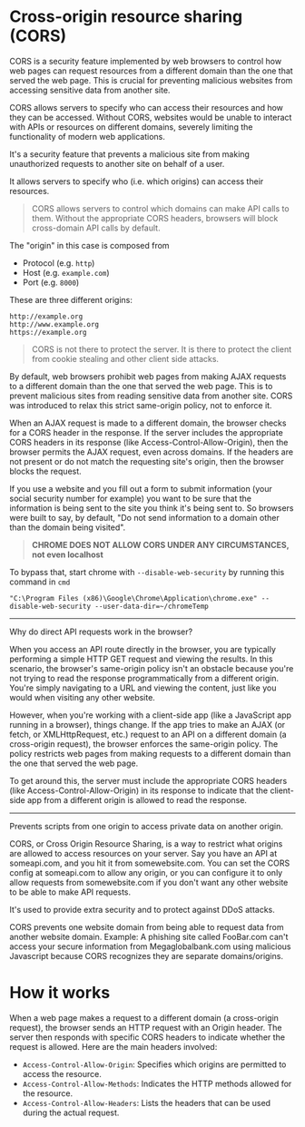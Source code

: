 # Cross-origin resource sharing (CORS)

CORS is a security feature implemented by web browsers to control how web pages can request resources from a different domain than the one that served the web page. This is crucial for preventing malicious websites from accessing sensitive data from another site.

CORS allows servers to specify who can access their resources and how they can be accessed. Without CORS, websites would be unable to interact with APIs or resources on different domains, severely limiting the functionality of modern web applications.

It's a security feature that prevents a malicious site from making unauthorized requests to another site on behalf of a user.

It allows servers to specify who (i.e. which origins) can access their resources.

> CORS allows servers to control which domains can make API calls to them. Without the appropriate CORS headers, browsers will block cross-domain API calls by default.

The "origin" in this case is composed from

-   Protocol (e.g. `http`)
-   Host (e.g. `example.com`)
-   Port (e.g. `8000`)

These are three different origins:

```
http://example.org
http://www.example.org
https://example.org
```

> CORS is not there to protect the server. It is there to protect the client from cookie stealing and other client side attacks.

By default, web browsers prohibit web pages from making AJAX requests to a different domain than the one that served the web page. This is to prevent malicious sites from reading sensitive data from another site. CORS was introduced to relax this strict same-origin policy, not to enforce it.

When an AJAX request is made to a different domain, the browser checks for a CORS header in the response. If the server includes the appropriate CORS headers in its response (like Access-Control-Allow-Origin), then the browser permits the AJAX request, even across domains. If the headers are not present or do not match the requesting site's origin, then the browser blocks the request.

If you use a website and you fill out a form to submit information (your social security number for example) you want to be sure that the information is being sent to the site you think it's being sent to. So browsers were built to say, by default, "Do not send information to a domain other than the domain being visited".

> **CHROME DOES NOT ALLOW CORS UNDER ANY CIRCUMSTANCES, not even localhost**

To bypass that, start chrome with `--disable-web-security` by running this command in `cmd`

```
"C:\Program Files (x86)\Google\Chrome\Application\chrome.exe" --disable-web-security --user-data-dir=~/chromeTemp
```

---

Why do direct API requests work in the browser?

When you access an API route directly in the browser, you are typically performing a simple HTTP GET request and viewing the results. In this scenario, the browser's same-origin policy isn't an obstacle because you're not trying to read the response programmatically from a different origin. You're simply navigating to a URL and viewing the content, just like you would when visiting any other website.

However, when you're working with a client-side app (like a JavaScript app running in a browser), things change. If the app tries to make an AJAX (or fetch, or XMLHttpRequest, etc.) request to an API on a different domain (a cross-origin request), the browser enforces the same-origin policy. The policy restricts web pages from making requests to a different domain than the one that served the web page.

To get around this, the server must include the appropriate CORS headers (like Access-Control-Allow-Origin) in its response to indicate that the client-side app from a different origin is allowed to read the response.

---

Prevents scripts from one origin to access private data on another origin.

CORS, or Cross Origin Resource Sharing, is a way to restrict what origins are allowed to access resources on your server. Say you have an API at someapi.com, and you hit it from somewebsite.com. You can set the CORS config at someapi.com to allow any origin, or you can configure it to only allow requests from somewebsite.com if you don't want any other website to be able to make API requests.

It's used to provide extra security and to protect against DDoS attacks.

CORS prevents one website domain from being able to request data from another website domain. Example: A phishing site called FooBar.com can't access your secure information from Megaglobalbank.com using malicious Javascript because CORS recognizes they are separate domains/origins.

# How it works

When a web page makes a request to a different domain (a cross-origin request), the browser sends an HTTP request with an Origin header. The server then responds with specific CORS headers to indicate whether the request is allowed. Here are the main headers involved:

-   `Access-Control-Allow-Origin`: Specifies which origins are permitted to access the resource.
-   `Access-Control-Allow-Methods`: Indicates the HTTP methods allowed for the resource.
-   `Access-Control-Allow-Headers`: Lists the headers that can be used during the actual request.
